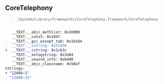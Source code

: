 ## CoreTelephony

> `/System/Library/Frameworks/CoreTelephony.framework/CoreTelephony`

```diff

   __TEXT.__objc_methlist: 0x16900
   __TEXT.__const: 0x1047
   __TEXT.__gcc_except_tab: 0x1b3d4
-  __TEXT.__cstring: 0x1cb3d
+  __TEXT.__cstring: 0x1cb3c
   __TEXT.__oslogstring: 0x3e84
   __TEXT.__unwind_info: 0xbd40
   __TEXT.__objc_classname: 0x50af
CStrings:
+ "12088~1"
- "12088~15"

```
